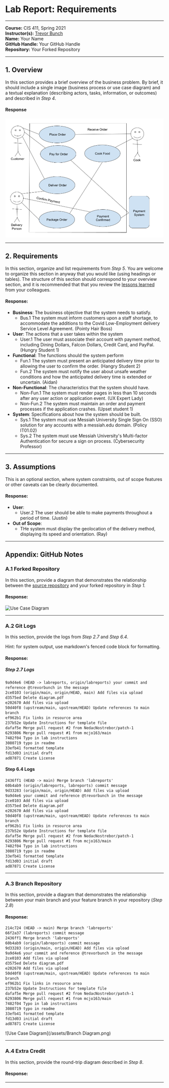 # Lab Report: Requirements
___
**Course:** CIS 411, Spring 2021  
**Instructor(s):** [Trevor Bunch](https://github.com/trevordbunch)  
**Name:** Your Name  
**GitHub Handle:** Your GitHub Handle  
**Repository:** Your Forked Repository  
___

## 1. Overview
In this section provides a brief overview of the business problem.  By brief, it should include a single image (business process or use case diagram) and a textual explanation (describing actors, tasks, information, or outcomes) and described in *Step 4*.

#### Response

![Use Case](/assets/UseCase.png)

___

## 2. Requirements
In this section, organize and list requirements from *Step 5*.  You are welcome to organize this section in anyway that you would like (using headings or tables).  The structure of this section should correspond to your overview section, and it is recommended that that you review the [lessons learned](../lessonsLearned.md) from your colleagues.

#### Response:

- **Business**: The business objective that the system needs to satisfy.
    - Bus.1 The system must inform customers upon a staff shortage, to accommodate the additions to the Covid Low-Employment delivery Service Level Agreement. (Pointy Hair Boss)
- **User**: The actions that a user takes within the system
    - User.1 The user must associate their account with payment method, including Dining Dollars, Falcon Dollars, Credit Card, and PayPal. (Hungry Student 1)
- **Functional**: The functions should the system perform
    - Fun.1 The system must present an anticipated delivery time prior to allowing the user to confirm the order. (Hangry Student 2)
    - Fun.2 The system must notify the user about unsafe weather conditions and how the anticipated delivery time is extended or uncertain. (Aidan)
- **Non-Functional**: The characteristics that the system should have.
    - Non-Fun.1 The system must render pages in less than 10 seconds after any user action or application event. (UX Expert Lady)
    - Non-Fun.2 The system must maintain an order and payment processes if the application crashes. (Upset student 1)
- **System**: Specifications about how the system should be built.
    - Sys.1 The system must use Messiah University Single Sign On (SSO) solution for any accounts with a messiah.edu domain. (Policy IT01.02)
    - Sys.2 The system must use Messiah University's Multi-factor Authentication for secure a sign on process. (Cybersecurity Professor)
___

## 3. Assumptions
This is an optional section, where system constraints, out of scope features or other caveats can be clearly documented.  

#### Response:

- **User**:
  - User.2 The user should be able to make payments throughout a period of time. (Justin)
- **Out of Scope**:
  - THe system must display the geolocation of the delivery method, displaying its speed and orientation. (Ray)

___

## Appendix: GitHub Notes

### A.1 Forked Repository
In this section, provide a diagram that demonstrates the relationship between the [source repository](https://github.com/trevordbunch/cis411_lab0_req) and your forked repository in *Step 1.*  

#### Response:

![Use Case Diagram](/assets/fork_diagram.png)

___

### A.2 Git Logs
In this section, provide the logs from *Step 2.7* and *Step 6.4*.

Hint: for system output, use markdown's fenced code block for formatting.

#### Response:
##### Step 2.7 Logs
```
9a9d4e6 (HEAD -> labreports, origin/labreports) your commit and reference @trevorbunch in the message
2ce0103 (origin/main, origin/HEAD, main) Add files via upload
d3575ed Delete diagram.pdf
e202670 Add files via upload
50d40f8 (upstream/main, upstream/HEAD) Update references to main branch
ef962b1 Fix links in resource area
237b52e Update Instructions for template file
dafaf5e Merge pull request #2 from NedacNostrebor/patch-1
6293806 Merge pull request #1 from mcjo163/main
7482f04 Typo in lab instructions
3080719 typo in readme
33efb41 formatted template
fd13d03 initial draft
ad87871 Create License
```

#### Step 6.4 Logs
```
2436ff1 (HEAD -> main) Merge branch 'labreports'
60b4ab9 (origin/labreports, labreports) commit message
9d33283 (origin/main, origin/HEAD) Add files via upload
9a9d4e6 your commit and reference @trevorbunch in the message
2ce0103 Add files via upload
d3575ed Delete diagram.pdf
e202670 Add files via upload
50d40f8 (upstream/main, upstream/HEAD) Update references to main branch
ef962b1 Fix links in resource area
237b52e Update Instructions for template file
dafaf5e Merge pull request #2 from NedacNostrebor/patch-1
6293806 Merge pull request #1 from mcjo163/main
7482f04 Typo in lab instructions
3080719 typo in readme
33efb41 formatted template
fd13d03 initial draft
ad87871 Create License
```
___

### A.3 Branch Repository
In this section, provide a diagram that demonstrates the relationship between your main branch and your feature branch in your repository (*Step 2.8*)

#### Response:
```
214c724 (HEAD -> main) Merge branch 'labreports'
66f2a37 (labreports) commit message
2436ff1 Merge branch 'labreports'
60b4ab9 (origin/labreports) commit message
9d33283 (origin/main, origin/HEAD) Add files via upload
9a9d4e6 your commit and reference @trevorbunch in the message
2ce0103 Add files via upload
d3575ed Delete diagram.pdf
e202670 Add files via upload
50d40f8 (upstream/main, upstream/HEAD) Update references to main branch
ef962b1 Fix links in resource area
237b52e Update Instructions for template file
dafaf5e Merge pull request #2 from NedacNostrebor/patch-1
6293806 Merge pull request #1 from mcjo163/main
7482f04 Typo in lab instructions
3080719 typo in readme
33efb41 formatted template
fd13d03 initial draft
ad87871 Create License

```

![Use Case Diagram](/assets/Branch Diagram.png)
___

### A.4 Extra Credit
In this section, provide the round-trip diagram described in *Step 8*.

#### Response:


___